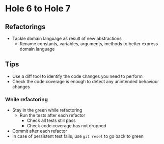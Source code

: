 # Hole 6 to Hole 7


## Refactorings

- Tackle domain language as result of new abstractions
  - Rename constants, variables, arguments, methods to better express domain language

## Tips

- Use a diff tool to identify the code changes you need to perform
- Check the code coverage is enough to detect any unintended behaviour changes

### While refactoring

- Stay in the green while refactoring
  - Run the tests after each refactor
    - Check all tests still pass
    - Check code coverage has not dropped
- Commit after each refactor
- In case of persistent test fails, use `git reset` to go back to green
